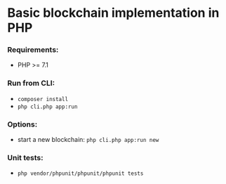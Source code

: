 # Basic blockchain implementation in PHP

### Requirements:
* PHP >= 7.1

### Run from CLI:
* `composer install`
* `php cli.php app:run`

### Options:
* start a new blockchain: `php cli.php app:run new`

### Unit tests:
* `php vendor/phpunit/phpunit/phpunit tests`